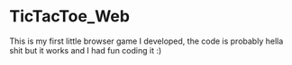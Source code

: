 # TicTacToe_Web

This is my first little browser game I developed, the code is probably hella shit but it works and I had fun coding it :) 
